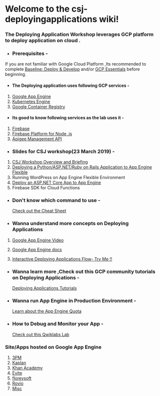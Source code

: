 # Welcome to the csj-deployingapplications wiki!

### The Deploying Application Workshop leverages GCP platform to deploy application on cloud .

* ### **Prerequisites** - 
If you are not familiar with Google Cloud Platform ,Its recommended to complete  [Baseline: Deploy & Develop](https://google.qwiklabs.com/quests/37) and/or [GCP Essentials](https://google.qwiklabs.com/quests/23) before beginning.

* #### The Deploying application uses following GCP services - 
1. [Google App Engine](https://cloud.google.com/appengine/)
2. [Kubernetes Engine](https://cloud.google.com/kubernetes-engine/)
3. [Google Container Registry](https://cloud.google.com/container-registry/)



* #### Its good to know following services as the lab uses it -
1. [Firebase](https://firebase.google.com/)
2. [Firebase Platform for Node .js ](https://firebase.google.com/products/)
3. [Apigee Management API](https://apigee.com/about/cp/api-management-gateway)

* ### Slides for CSJ workshop(23 March 2019) - 
1. [CSJ Workshop Overview and Briefing](https://drive.google.com/open?id=1Rv-3nugN_FCP6uty7QI4BeamvQ97Im2u)
2. [Deploying a Python/ASP.NET/Ruby on Rails Application to App Engine Flexible](https://drive.google.com/open?id=16aDjAhxyJQWJ1U5LSSE3tA_TghZAZIdMatIR47xuLOI)
3. Running WordPress on App Engine Flexible Environment
4. [Deploy an ASP.NET Core App to App Engine](https://drive.google.com/open?id=1ZYpKUnptVnmC6pdAr1Q8AZK8Kvv6oin1TTJAojvCLGc)
5. Firebase SDK for Cloud Functions

* ### Don't know which command to use - 
   [Check out the Cheat Sheet](https://docs.google.com/presentation/d/1u4sA6Es_DTsnXSrY3I20YE-UnCIVn2WVNs899Wc8uu8/edit?usp=sharing)

* ### Wanna understand more concepts on Deploying Applications 
1.  [Google App Engine Video](https://www.youtube.com/watch?v=2PRciDpqpko&autoplay=1)

2.  [Google App Engine docs](https://cloud.google.com/appengine/)

3. [Interactive Deploying Applications Flow- Try Me !!](https://labfiles.linuxacademy.com/googlecloud/google-app-engine-deep-dive/index.html)

* ### Wanna learn more ,Check out this GCP community tutorials on Deploying Applications -
   [Deploying Applications Tutorials](https://cloud.google.com/community/tutorials/)

* ### Wanna run App Engine in Production Environment -
   [Learn about the App Engine Quota ](https://cloud.google.com/appengine/quotas)

* ### How to Debug and Monitor your App -
   [Check out this Qwiklabs Lab](https://google.qwiklabs.com/focuses/693?catalog_rank=%7B%22rank%22%3A1%2C%22num_filters%22%3A0%2C%22has_search%22%3Atrue%7D&parent=catalog&search_id=2195140)

### Site/Apps hosted on Google App Engine 
1. [3PM](https://cloud.google.com/customers/3pm/)
2. [Kaplan](https://cloudplatform.googleblog.com/2013/11/kaplan-builds-online-education-platform-kapx-with-google-app-engine.html)
3. [Khan Academy](https://cloudplatform.googleblog.com/2013/11/kaplan-builds-online-education-platform-kapx-with-google-app-engine.html)
4. [Evite](https://cloudplatform.googleblog.com/2013/12/google-compute-engine-and-app-engine-give-evite-freedom-to-expand-services-anytime.html)
5. [floreysoft](https://cloud.google.com/customers/floreysoft/)
6. [Rovio](https://cloud.google.com/files/Rovio.pdf)
7.  [Misc](https://www.awwwards.com/websites/google-app-engine/)




